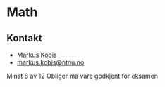 # Math

## Kontakt
- Markus Kobis
- markus.kobis@ntnu.no


Minst 8 av 12 Obliger ma vare godkjent for eksamen